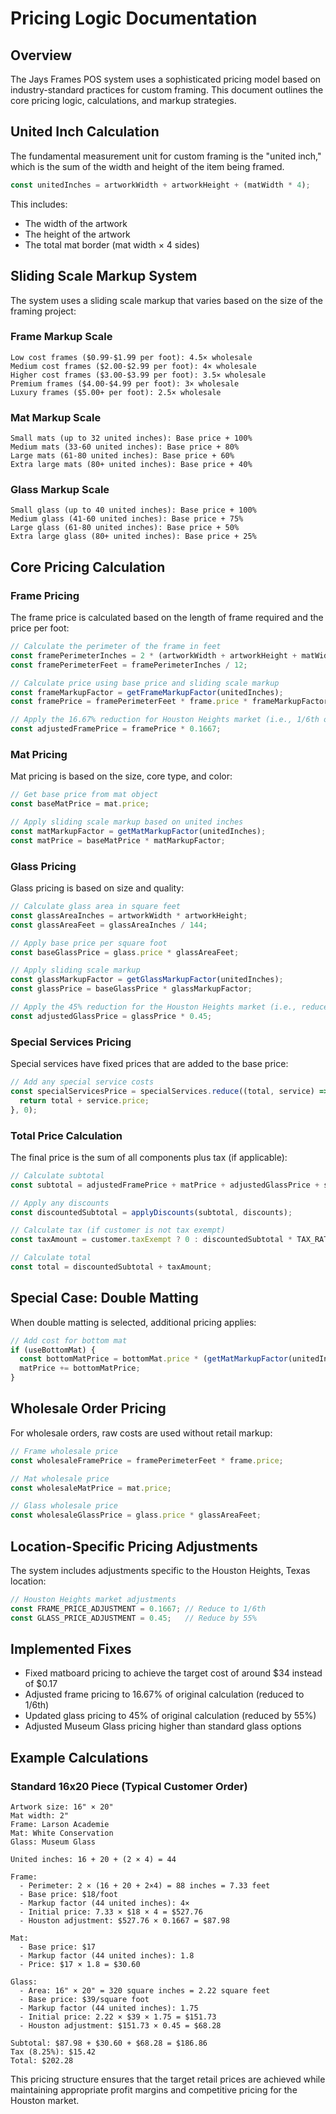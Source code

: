 # Pricing Logic Documentation

## Overview
The Jays Frames POS system uses a sophisticated pricing model based on industry-standard practices for custom framing. This document outlines the core pricing logic, calculations, and markup strategies.

## United Inch Calculation
The fundamental measurement unit for custom framing is the "united inch," which is the sum of the width and height of the item being framed.

```javascript
const unitedInches = artworkWidth + artworkHeight + (matWidth * 4);
```

This includes:
- The width of the artwork
- The height of the artwork
- The total mat border (mat width × 4 sides)

## Sliding Scale Markup System
The system uses a sliding scale markup that varies based on the size of the framing project:

### Frame Markup Scale
```
Low cost frames ($0.99-$1.99 per foot): 4.5× wholesale
Medium cost frames ($2.00-$2.99 per foot): 4× wholesale
Higher cost frames ($3.00-$3.99 per foot): 3.5× wholesale
Premium frames ($4.00-$4.99 per foot): 3× wholesale
Luxury frames ($5.00+ per foot): 2.5× wholesale
```

### Mat Markup Scale
```
Small mats (up to 32 united inches): Base price + 100%
Medium mats (33-60 united inches): Base price + 80%
Large mats (61-80 united inches): Base price + 60%
Extra large mats (80+ united inches): Base price + 40%
```

### Glass Markup Scale
```
Small glass (up to 40 united inches): Base price + 100%
Medium glass (41-60 united inches): Base price + 75%
Large glass (61-80 united inches): Base price + 50%
Extra large glass (80+ united inches): Base price + 25%
```

## Core Pricing Calculation

### Frame Pricing
The frame price is calculated based on the length of frame required and the price per foot:

```javascript
// Calculate the perimeter of the frame in feet
const framePerimeterInches = 2 * (artworkWidth + artworkHeight + matWidth * 4);
const framePerimeterFeet = framePerimeterInches / 12;

// Calculate price using base price and sliding scale markup
const frameMarkupFactor = getFrameMarkupFactor(unitedInches);
const framePrice = framePerimeterFeet * frame.price * frameMarkupFactor;

// Apply the 16.67% reduction for Houston Heights market (i.e., 1/6th of the original calculation)
const adjustedFramePrice = framePrice * 0.1667;
```

### Mat Pricing
Mat pricing is based on the size, core type, and color:

```javascript
// Get base price from mat object
const baseMatPrice = mat.price;

// Apply sliding scale markup based on united inches
const matMarkupFactor = getMatMarkupFactor(unitedInches);
const matPrice = baseMatPrice * matMarkupFactor;
```

### Glass Pricing
Glass pricing is based on size and quality:

```javascript
// Calculate glass area in square feet
const glassAreaInches = artworkWidth * artworkHeight;
const glassAreaFeet = glassAreaInches / 144;

// Apply base price per square foot
const baseGlassPrice = glass.price * glassAreaFeet;

// Apply sliding scale markup
const glassMarkupFactor = getGlassMarkupFactor(unitedInches);
const glassPrice = baseGlassPrice * glassMarkupFactor;

// Apply the 45% reduction for the Houston Heights market (i.e., reduced by 55%)
const adjustedGlassPrice = glassPrice * 0.45;
```

### Special Services Pricing
Special services have fixed prices that are added to the base price:

```javascript
// Add any special service costs
const specialServicesPrice = specialServices.reduce((total, service) => {
  return total + service.price;
}, 0);
```

### Total Price Calculation
The final price is the sum of all components plus tax (if applicable):

```javascript
// Calculate subtotal
const subtotal = adjustedFramePrice + matPrice + adjustedGlassPrice + specialServicesPrice;

// Apply any discounts
const discountedSubtotal = applyDiscounts(subtotal, discounts);

// Calculate tax (if customer is not tax exempt)
const taxAmount = customer.taxExempt ? 0 : discountedSubtotal * TAX_RATE;

// Calculate total
const total = discountedSubtotal + taxAmount;
```

## Special Case: Double Matting
When double matting is selected, additional pricing applies:

```javascript
// Add cost for bottom mat
if (useBottomMat) {
  const bottomMatPrice = bottomMat.price * (getMatMarkupFactor(unitedInches) * 0.7); // 70% of regular mat markup
  matPrice += bottomMatPrice;
}
```

## Wholesale Order Pricing
For wholesale orders, raw costs are used without retail markup:

```javascript
// Frame wholesale price
const wholesaleFramePrice = framePerimeterFeet * frame.price;

// Mat wholesale price
const wholesaleMatPrice = mat.price;

// Glass wholesale price
const wholesaleGlassPrice = glass.price * glassAreaFeet;
```

## Location-Specific Pricing Adjustments
The system includes adjustments specific to the Houston Heights, Texas location:

```javascript
// Houston Heights market adjustments
const FRAME_PRICE_ADJUSTMENT = 0.1667; // Reduce to 1/6th
const GLASS_PRICE_ADJUSTMENT = 0.45;   // Reduce by 55%
```

## Implemented Fixes
- Fixed matboard pricing to achieve the target cost of around $34 instead of $0.17
- Adjusted frame pricing to 16.67% of original calculation (reduced to 1/6th)
- Updated glass pricing to 45% of original calculation (reduced by 55%)
- Adjusted Museum Glass pricing higher than standard glass options

## Example Calculations

### Standard 16x20 Piece (Typical Customer Order)
```
Artwork size: 16" × 20"
Mat width: 2"
Frame: Larson Academie
Mat: White Conservation
Glass: Museum Glass

United inches: 16 + 20 + (2 × 4) = 44

Frame: 
  - Perimeter: 2 × (16 + 20 + 2×4) = 88 inches = 7.33 feet
  - Base price: $18/foot
  - Markup factor (44 united inches): 4×
  - Initial price: 7.33 × $18 × 4 = $527.76
  - Houston adjustment: $527.76 × 0.1667 = $87.98

Mat:
  - Base price: $17
  - Markup factor (44 united inches): 1.8
  - Price: $17 × 1.8 = $30.60

Glass:
  - Area: 16" × 20" = 320 square inches = 2.22 square feet
  - Base price: $39/square foot
  - Markup factor (44 united inches): 1.75
  - Initial price: 2.22 × $39 × 1.75 = $151.73
  - Houston adjustment: $151.73 × 0.45 = $68.28

Subtotal: $87.98 + $30.60 + $68.28 = $186.86
Tax (8.25%): $15.42
Total: $202.28
```

This pricing structure ensures that the target retail prices are achieved while maintaining appropriate profit margins and competitive pricing for the Houston market.